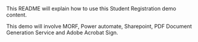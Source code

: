This README will explain how to use this Student Registration demo content.

This demo will involve MORF, Power automate, Sharepoint, PDF Document Generation Service and Adobe Acrobat Sign.

